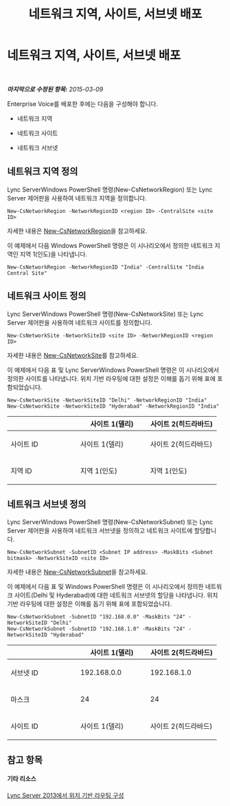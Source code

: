 ﻿---
title: 네트워크 지역, 사이트, 서브넷 배포
TOCTitle: 네트워크 지역, 사이트, 서브넷 배포
ms:assetid: c4b75601-3538-4d07-8d23-1ad90459ae48
ms:mtpsurl: https://technet.microsoft.com/ko-kr/library/JJ994067(v=OCS.15)
ms:contentKeyID: 52056937
ms.date: 08/24/2015
mtps_version: v=OCS.15
ms.translationtype: HT
---

# 네트워크 지역, 사이트, 서브넷 배포

 

_**마지막으로 수정된 항목:** 2015-03-09_

Enterprise Voice를 배포한 후에는 다음을 구성해야 합니다.

  - 네트워크 지역

  - 네트워크 사이트

  - 네트워크 서브넷

## 네트워크 지역 정의

Lync ServerWindows PowerShell 명령(New-CsNetworkRegion) 또는 Lync Server 제어판을 사용하여 네트워크 지역을 정의합니다.

    New-CsNetworkRegion -NetworkRegionID <region ID> -CentralSite <site ID>

자세한 내용은 [New-CsNetworkRegion](new-csnetworkregion.md)을 참고하세요.

이 예제에서 다음 Windows PowerShell 명령은 이 시나리오에서 정의한 네트워크 지역인 지역 1(인도)을 나타냅니다.

    New-CsNetworkRegion -NetworkRegionID "India" -CentralSite "India Central Site"


## 네트워크 사이트 정의

Lync ServerWindows PowerShell 명령(New-CsNetworkSite) 또는 Lync Server 제어판을 사용하여 네트워크 사이트를 정의합니다.

    New-CsNetworkSite -NetworkSiteID <site ID> -NetworkRegionID <region ID>

자세한 내용은 [New-CsNetworkSite](new-csnetworksite.md)를 참고하세요.

이 예제에서 다음 표 및 Lync ServerWindows PowerShell 명령은 이 시나리오에서 정의한 사이트를 나타냅니다. 위치 기반 라우팅에 대한 설정은 이해를 돕기 위해 표에 포함되었습니다.

    New-CsNetworkSite -NetworkSiteID "Delhi" -NetworkRegionID "India"
    New-CsNetworkSite -NetworkSiteID "Hyderabad" -NetworkRegionID "India"


<table>
<colgroup>
<col style="width: 33%" />
<col style="width: 33%" />
<col style="width: 33%" />
</colgroup>
<thead>
<tr class="header">
<th></th>
<th>사이트 1(델리)</th>
<th>사이트 2(히드라바드)</th>
</tr>
</thead>
<tbody>
<tr class="odd">
<td><p>사이트 ID</p></td>
<td><p>사이트 1(델리)</p></td>
<td><p>사이트 2(히드라바드)</p></td>
</tr>
<tr class="even">
<td><p>지역 ID</p></td>
<td><p>지역 1(인도)</p></td>
<td><p>지역 1(인도)</p></td>
</tr>
</tbody>
</table>



## 네트워크 서브넷 정의

Lync ServerWindows PowerShell 명령(New-CsNetworkSubnet) 또는 Lync Server 제어판을 사용하여 네트워크 서브넷을 정의하고 네트워크 사이트에 할당합니다.

    New-CsNetworkSubnet -SubnetID <Subnet IP address> -MaskBits <Subnet bitmask> -NetworkSiteID <site ID>

자세한 내용은 [New-CsNetworkSubnet](new-csnetworksubnet.md)을 참고하세요.

이 예제에서 다음 표 및 Windows PowerShell 명령은 이 시나리오에서 정의한 네트워크 사이트(Delhi 및 Hyderabad)에 대한 네트워크 서브넷의 할당을 나타냅니다. 위치 기반 라우팅에 대한 설정은 이해를 돕기 위해 표에 포함되었습니다.

    New-CsNetworkSubnet -SubnetID "192.168.0.0" -MaskBits "24" -NetworkSiteID "Delhi"
    New-CsNetworkSubnet -SubnetID "192.168.1.0" -MaskBits "24" -NetworkSiteID "Hyderabad"


<table>
<colgroup>
<col style="width: 33%" />
<col style="width: 33%" />
<col style="width: 33%" />
</colgroup>
<thead>
<tr class="header">
<th></th>
<th>사이트 1(델리)</th>
<th>사이트 2(히드라바드)</th>
</tr>
</thead>
<tbody>
<tr class="odd">
<td><p>서브넷 ID</p></td>
<td><p>192.168.0.0</p></td>
<td><p>192.168.1.0</p></td>
</tr>
<tr class="even">
<td><p>마스크</p></td>
<td><p>24</p></td>
<td><p>24</p></td>
</tr>
<tr class="odd">
<td><p>사이트 ID</p></td>
<td><p>사이트 1(델리)</p></td>
<td><p>사이트 2(히드라바드)</p></td>
</tr>
</tbody>
</table>



## 참고 항목

#### 기타 리소스

[Lync Server 2013에서 위치 기반 라우팅 구성](lync-server-2013-configuring-location-based-routing.md)

